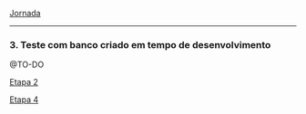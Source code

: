 [Jornada](jornada)

---

### 3. Teste com banco criado em tempo de desenvolvimento
@TO-DO

[Etapa 2](jornada-2)

[Etapa 4](jornada-4)